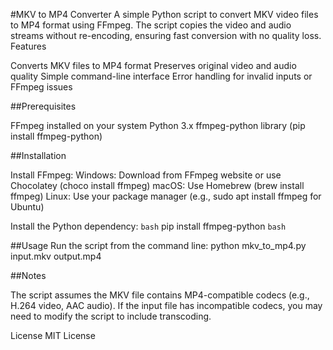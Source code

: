 #MKV to MP4 Converter
A simple Python script to convert MKV video files to MP4 format using FFmpeg. The script copies the video and audio streams without re-encoding, ensuring fast conversion with no quality loss.
Features

Converts MKV files to MP4 format
Preserves original video and audio quality
Simple command-line interface
Error handling for invalid inputs or FFmpeg issues

##Prerequisites

FFmpeg installed on your system
Python 3.x
ffmpeg-python library (pip install ffmpeg-python)

##Installation

Install FFmpeg:
Windows: Download from FFmpeg website or use Chocolatey (choco install ffmpeg)
macOS: Use Homebrew (brew install ffmpeg)
Linux: Use your package manager (e.g., sudo apt install ffmpeg for Ubuntu)


Install the Python dependency:
`bash`
pip install ffmpeg-python
`bash`


##Usage
Run the script from the command line:
python mkv_to_mp4.py input.mkv output.mp4

##Notes

The script assumes the MKV file contains MP4-compatible codecs (e.g., H.264 video, AAC audio).
If the input file has incompatible codecs, you may need to modify the script to include transcoding.

License
MIT License
